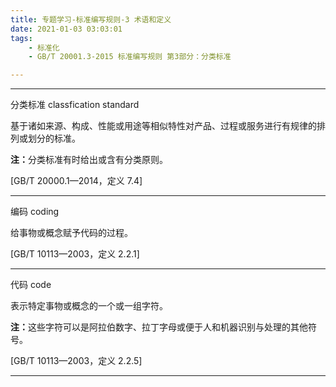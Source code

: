 ```yaml
---
title: 专题学习-标准编写规则-3 术语和定义
date: 2021-01-03 03:03:01
tags: 
	- 标准化
	- GB/T 20001.3-2015 标准编写规则 第3部分：分类标准

---
```


---

分类标准 classfication standard

基于诸如来源、构成、性能或用途等相似特性对产品、过程或服务进行有规律的排列或划分的标准。

<b>注：</b>分类标准有时给出或含有分类原则。

[GB/T 20000.1—2014，定义 7.4]

---

编码 coding

给事物或概念赋予代码的过程。

[GB/T 10113—2003，定义 2.2.1]

---

代码 code

表示特定事物或概念的一个或一组字符。

<b>注：</b>这些字符可以是阿拉伯数字、拉丁字母或便于人和机器识别与处理的其他符号。

[GB/T 10113—2003，定义 2.2.5] 

---